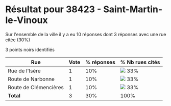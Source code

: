 # Résultat pour 38423 - Saint-Martin-le-Vinoux

Sur l'ensemble de la ville il y a eu 10 réponses dont 3 réponses avec une rue citée (30%)

3 points noirs identifiés

| Rue | Vote | % réponses | % Nb rues cités|
|-----|------|------------|----------------|
| Rue de l'Isère | 1 | 10% | <img src="../../img/bar_33.gif" />&nbsp;33%|
| Route de Narbonne | 1 | 10% | <img src="../../img/bar_33.gif" />&nbsp;33%|
| Route de Clémencières | 1 | 10% | <img src="../../img/bar_33.gif" />&nbsp;33%|
| **Total** | 3 | 30% | 100%|
